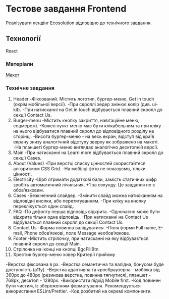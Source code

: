 # Тестове завдання Frontend
Реалізувати лендінг Ecosolution відповідно до технічного завдання. 

## Технології 
React

### Матеріали
[Макет](https://www.figma.com/file/pTbhAbEXjsofeQHmtIE2tK/Ecosolution?type=design&node-id=145%3A1533&mode=dev)

### Технічне завдання
1. Header 
-Фіксований. Містить логотип, бургер-меню, Get in touch (окрім мобільної версії).
-При скроллі хедер змінює колір (див. ui-kit).
-При натисканні на Get in touch відбувається плавний скролл до секції Contact Us.
2.	Burger-menu
-Містить кнопку закриття, навігаційне меню, соцмережі.
-Кожен пункт меню має бути клікабельним та при кліку на нього відбуватися плавний скролл до відповідного розділу на сторінці.
-Висота бургер-меню - на весь екран, відступ від країв екрану знизу аналогічний відступу зверху як зображено на макеті. 
-На планшеті бургер-меню виглядає аналогічно десктопній версії.
3.	Main
-При натисканні на Learn more відбувається плавний скролл до секції Cases. 
4.	About (Values)
-При верстці списку цінностей скористайтеся алгоритмом CSS Grid.
-На мобілці фото не показуємо, тільки цінності.
5.	Electricity
-Щоб отримати додаткові бали, замість статичних цифр зробіть автоматичний лічильник, +1 за секунду. Це завдання не є обов’язковим.
6.	Cases
-Безкінечний слайдер.
-Змінити слайд можна натисканням на відповідні кнопки, або перетягуванням.
-При кліку на кнопку переклікується один слайд.
7.	FAQ
-По дефолту перша відповідь відкрита.
-Одночасно може бути відкрита тільки одна відповідь.
-При натисканні на Contact Us відбувається плавний скролл до секції Contact Us.
8.	Contact Us
-Форма повинна валідуватися.
-Поля форми Full name, E-mail, Phone обов’язкові, поле Message необов’язкове.
9.	Footer
-Містить стрілочку, при натисканні на яку відбувається плавний скролл до секції Main.
10.	Стрілочка на іконці на кнопці BgcFillBtn 
11.	Хрестик бургер-меню ховер
Критерії прийому


-Верстка фіксована в рх.
-Верстка семантична та валідна, бонусом буде доступність (а11y).
-Верстка адаптивна та кросбраузерна - мобілка від 360px до 480px (резинова верстка, повинна тягнутися), планшет - 768px, десктоп - 1280px.
-Використати підхід Mobile first.
-Код повинен бути чистим, із збереженням форматування. Рекомендується використання ESLint/Prettier.
-Код розбитий на окремі компоненти.

